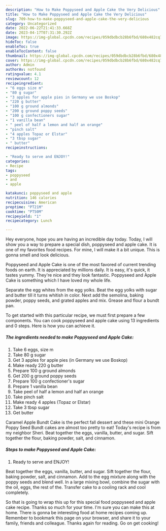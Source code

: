 ```yaml
---
description: "How to Make Poppyseed and Apple Cake the Very Delicious"
title: "How to Make Poppyseed and Apple Cake the Very Delicious"
slug: 709-how-to-make-poppyseed-and-apple-cake-the-very-delicious
category: Uncategorized
date: 2022-06-22T21:41:33.668Z
date: 2023-04-17T07:31:30.292Z
image: https://img-global.cpcdn.com/recipes/059dbdbcb28b6fbd/680x482cq70/poppyseed-and-apple-cake-recipe-main-photo.jpg
hideToc: false
enableToc: true
enableTocContent: false
thumbnail: https://img-global.cpcdn.com/recipes/059dbdbcb28b6fbd/680x482cq70/poppyseed-and-apple-cake-recipe-main-photo.jpg
cover: https://img-global.cpcdn.com/recipes/059dbdbcb28b6fbd/680x482cq70/poppyseed-and-apple-cake-recipe-main-photo.jpg
author: Admin
authorAv: notfound
ratingvalue: 4.1
reviewcount: 12
recipeingredient:
- "6 eggs size m"
- "80 g sugar"
- "3 apples for apple pies in Germany we use Boskop"
- "220 g butter"
- "100 g ground almonds"
- "200 g ground poppy seeds"
- "100 g confectioners sugar"
- "1 vanilla bean"
- " peel of half a lemon and half an orange"
- "pinch salt"
- "4 apples Topaz or Elstar"
- "3 tbsp sugar"
- " butter"
recipeinstructions:

- "Ready to serve and ENJOY!"
categories:
- Recipe
tags:
- poppyseed
- and
- apple

katakunci: poppyseed and apple 
nutrition: 146 calories
recipecuisine: American
preptime: "PT21M"
cooktime: "PT50M"
recipeyield: "1"
recipecategory: Lunch

---
```



Hey everyone, hope you are having an incredible day today. Today, I will show you a way to prepare a special dish, poppyseed and apple cake. It is one of my favorites food recipes. For mine, I will make it a bit unique. This is gonna smell and look delicious.

Poppyseed and Apple Cake is one of the most favored of current trending foods on earth. It is appreciated by millions daily. It is easy, it's quick, it tastes yummy. They're nice and they look fantastic. Poppyseed and Apple Cake is something which I have loved my whole life.

Separate the egg whites from the egg yolks. Beat the egg yolks with sugar and butter till it turns whitish in color. Next add the semolina, baking powder, poppy seeds, and grated apples and mix. Grease and flour a bundt pan.


To get started with this particular recipe, we must first prepare a few components. You can cook poppyseed and apple cake using 13 ingredients and 0 steps. Here is how you can achieve it.

<!--inarticleads1-->

##### The ingredients needed to make Poppyseed and Apple Cake:

1. Take 6 eggs, size m
1. Take 80 g sugar
1. Get 3 apples for apple pies (in Germany we use Boskop)
1. Make ready 220 g butter
1. Prepare 100 g ground almonds
1. Get 200 g ground poppy seeds
1. Prepare 100 g confectioner&#39;s sugar
1. Prepare 1 vanilla bean
1. Take  peel of half a lemon and half an orange
1. Take pinch salt
1. Make ready 4 apples (Topaz or Elstar)
1. Take 3 tbsp sugar
1. Get  butter


Caramel Apple Bundt Cake is the perfect fall dessert and these mini Orange Poppy Seed Bundt cakes are almost too pretty to eat! Today&#39;s recipe is from my neighbor Sheri. Beat together the eggs, vanilla, butter, and sugar. Sift together the flour, baking powder, salt, and cinnamon. 

<!--inarticleads2-->

##### Steps to make Poppyseed and Apple Cake:


1. Ready to serve and ENJOY!

Beat together the eggs, vanilla, butter, and sugar. Sift together the flour, baking powder, salt, and cinnamon. Add to the egg mixture along with the poppy seeds and blend well. In a large mixing bowl, combine the sugar with the oil, eggs, the rest of the. Transfer cake to a cooling rack and cool completely. 

So that is going to wrap this up for this special food poppyseed and apple cake recipe. Thanks so much for your time. I'm sure you can make this at home. There is gonna be interesting food at home recipes coming up. Remember to bookmark this page on your browser, and share it to your family, friends and colleague. Thanks again for reading. Go on get cooking!
